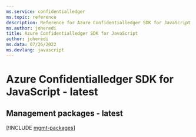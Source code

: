 ```yaml
---
ms.service: confidentialledger
ms.topic: reference
description: Reference for Azure Confidentialledger SDK for JavaScript
ms.author: joheredi
title: Azure Confidentialledger SDK for JavaScript
author: joheredi
ms.data: 07/26/2022
ms.devlang: javascript
---
```

# Azure Confidentialledger SDK for JavaScript - latest

## Management packages - latest
[!INCLUDE [mgmt-packages](confidentialledger-mgmt-index.md)]